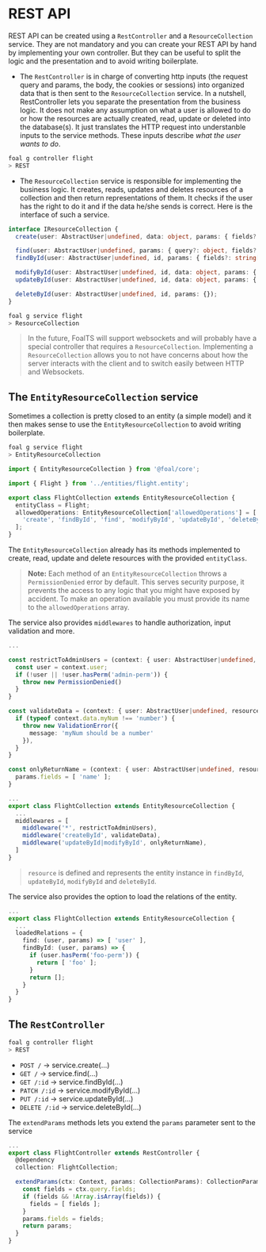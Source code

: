 # REST API

REST API can be created using a `RestController` and a `ResourceCollection` service. They are not mandatory and you can create your REST API by hand by implementing your own controller. But they can be useful to split the logic and the presentation and to avoid writing boilerplate.

- The `RestController` is in charge of converting http inputs (the request query and params, the body, the cookies or sessions) into organized data that is then sent to the `ResourceCollection` service. In a nutshell, RestController lets you separate the presentation from the business logic. It does not make any assumption on what a user is allowed to do or how the resources are actually created, read, update or deleted into the database(s). It just translates the HTTP request into understanble inputs to the service methods. These inputs describe *what the user wants to do*.

```sh
foal g controller flight
> REST
```

- The `ResourceCollection` service is responsible for implementing the business logic. It creates, reads, updates and deletes resources of a collection and then return representations of them. It checks if the user has the right to do it and if the data he/she sends is correct. Here is the interface of such a service.

```typescript
interface IResourceCollection {
  create(user: AbstractUser|undefined, data: object, params: { fields?: string[] });

  find(user: AbstractUser|undefined, params: { query?: object, fields?: string[] });
  findById(user: AbstractUser|undefined, id, params: { fields?: string[] });

  modifyById(user: AbstractUser|undefined, id, data: object, params: { fields?: string[] });
  updateById(user: AbstractUser|undefined, id, data: object, params: { fields?: string[] });

  deleteById(user: AbstractUser|undefined, id, params: {});
}
```

```sh
foal g service flight
> ResourceCollection
```


> In the future, FoalTS will support websockets and will probably have a special controller that requires a `ResourceCollection`. Implementing a `ResourceCollection` allows you to not have concerns about how the server interacts with the client and to switch easily between HTTP and Websockets.

## The `EntityResourceCollection` service

Sometimes a collection is pretty closed to an entity (a simple model) and it then makes sense to use the `EntityResourceCollection` to avoid writing boilerplate.

```sh
foal g service flight
> EntityResourceCollection
```

```typescript
import { EntityResourceCollection } from '@foal/core';

import { Flight } from '../entities/flight.entity';

export class FlightCollection extends EntityResourceCollection {
  entityClass = Flight;
  allowedOperations: EntityResourceCollection['allowedOperations'] = [
    'create', 'findById', 'find', 'modifyById', 'updateById', 'deleteById'
  ];
}

```

The `EntityResourceCollection` already has its methods implemented to create, read, update and delete resources with the provided `entityClass`.

> **Note:** Each method of an `EntityResourceCollection` throws a `PermissionDenied` error by default.
This serves security purpose, it prevents the access to any logic that you might have exposed by accident. To make an operation available you must provide its name to the `allowedOperations` array.

The service also provides `middlewares` to handle authorization, input validation and more.

```typescript
...

const restrictToAdminUsers = (context: { user: AbstractUser|undefined, resource, data, params: CollectionParams }) => {
  const user = context.user;
  if (!user || !user.hasPerm('admin-perm')) {
    throw new PermissionDenied()
  }
}

const validateData = (context: { user: AbstractUser|undefined, resource, data, params: CollectionParams }) => {
  if (typeof context.data.myNum !== 'number') {
    throw new ValidationError({
      message: 'myNum should be a number'
    }),
  }
}

const onlyReturnName = (context: { user: AbstractUser|undefined, resource, data, params: CollectionParams }) => {
  params.fields = [ 'name' ];
}

...
export class FlightCollection extends EntityResourceCollection {
  ...
  middlewares = [
    middleware('*', restrictToAdminUsers),
    middleware('createById', validateData),
    middleware('updateById|modifyById', onlyReturnName),
  ]
}
```

> `resource` is defined and represents the entity instance in `findById`, `updateById`, `modifyById` and `deleteById`.

The service also provides the option to load the relations of the entity.

```typescript
...
export class FlightCollection extends EntityResourceCollection {
  ...
  loadedRelations = {
    find: (user, params) => [ 'user' ],
    findById: (user, params) => {
      if (user.hasPerm('foo-perm')) {
        return [ 'foo' ];
      }
      return [];
    }
  }
}
```


## The `RestController`

```sh
foal g controller flight
> REST
```

- `POST /` -> service.create(...)
- `GET /` -> service.find(...)
- `GET /:id` -> service.findById(...)
- `PATCH /:id` -> service.modifyById(...)
- `PUT /:id` -> service.updateById(...)
- `DELETE /:id` -> service.deleteById(...)

The `extendParams` methods lets you extend the `params` parameter sent to the service

```typescript
...
export class FlightController extends RestController {
  @dependency
  collection: FlightCollection;

  extendParams(ctx: Context, params: CollectionParams): CollectionParams {
    const fields = ctx.query.fields;
    if (fields && !Array.isArray(fields)) {
      fields = [ fields ];
    } 
    params.fields = fields;
    return params;
  }
}
```